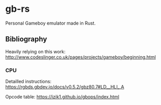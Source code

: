 # gb-rs

Personal Gameboy emulator made in Rust.

## Bibliography

Heavily relying on this work: http://www.codeslinger.co.uk/pages/projects/gameboy/beginning.html

### CPU

Detailled instructions: https://rgbds.gbdev.io/docs/v0.5.2/gbz80.7#LD__HLI_,A

Opcode table: https://izik1.github.io/gbops/index.html


